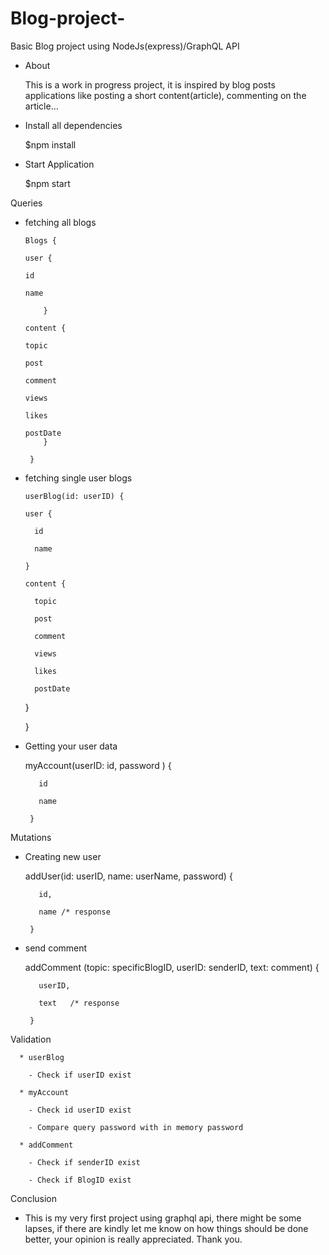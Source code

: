 # Blog-project-
Basic Blog project using NodeJs(express)/GraphQL API

* About 

  This is a work in progress project, it is inspired by blog posts applications like posting a short content(article), commenting on the article...

* Install all dependencies

  $npm install 

* Start Application 

  $npm start 
  
 
Queries

  * fetching all blogs 
  
        Blogs {  
  
        user {
      
        id
      
        name
      
            }
        
        content {
    
        topic
      
        post
        
        comment
      
        views
      
        likes
      
        postDate 
            }
    
         }
    
* fetching single user blogs 
  
      userBlog(id: userID) {
  
      user {
    
        id
      
        name
      
      }
    
      content {
      
        topic
      
        post
      
        comment
      
        views
      
        likes
      
        postDate 
     }
  
    }
  
 * Getting your user data
  
      myAccount(userID: id, password ) {
    
          id
       
          name 
       
        }

Mutations

 * Creating new user
  
      addUser(id: userID, name: userName, password) {
    
          id,
    
          name /* response
    
        }
    
 * send comment
  
      addComment (topic: specificBlogID, userID: senderID, text: comment) {
    
          userID,
    
          text   /* response
    
        }
    
    
Validation 
    
      * userBlog
      
        - Check if userID exist 
        
      * myAccount 
      
        - Check id userID exist 
        
        - Compare query password with in memory password 
        
      * addComment 
      
        - Check if senderID exist 
        
        - Check if BlogID exist 
        
Conclusion

  - This is my very first project using graphql api, there might be some lapses, if there are kindly let me know on how things should be done better,
  your opinion is really appreciated. Thank you.
